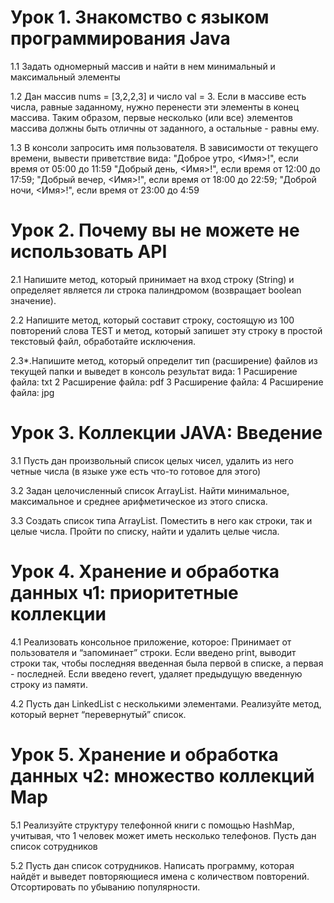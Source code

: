 # Урок 1. Знакомство с языком программирования Java
1.1  Задать одномерный массив и найти в нем минимальный и максимальный элементы

1.2 Дан массив nums = [3,2,2,3] и число val = 3.
Если в массиве есть числа, равные заданному, нужно перенести эти элементы в конец массива.
Таким образом, первые несколько (или все) элементов массива должны быть отличны от заданного, а остальные - равны ему.

1.3 В консоли запросить имя пользователя. В зависимости от текущего времени, вывести приветствие вида:
"Доброе утро, <Имя>!", если время от 05:00 до 11:59
"Добрый день, <Имя>!", если время от 12:00 до 17:59;
"Добрый вечер, <Имя>!", если время от 18:00 до 22:59;
"Доброй ночи, <Имя>!", если время от 23:00 до 4:59


# Урок 2. Почему вы не можете не использовать API
2.1 Напишите метод, который принимает на вход строку (String) и определяет является ли строка палиндромом (возвращает boolean значение).

2.2 Напишите метод, который составит строку, состоящую из 100 повторений слова TEST и метод, который запишет эту строку в простой текстовый файл, обработайте исключения.

2.3*.Напишите метод, который определит тип (расширение) файлов из текущей папки и выведет в консоль результат вида:
        1 Расширение файла: txt
        2 Расширение файла: pdf
        3 Расширение файла: 
        4 Расширение файла: jpg


# Урок 3. Коллекции JAVA: Введение
3.1 Пусть дан произвольный список целых чисел, удалить из него четные числа (в языке уже есть что-то готовое для этого)

3.2 Задан целочисленный список ArrayList. Найти минимальное, максимальное и среднее арифметическое из этого списка.

3.3 Создать список типа ArrayList<String>. Поместить в него как строки, так и целые числа. Пройти по списку, найти и удалить целые числа.  

# Урок 4. Хранение и обработка данных ч1: приоритетные коллекции
4.1 Реализовать консольное приложение, которое:
Принимает от пользователя и “запоминает” строки.
Если введено print, выводит строки так, чтобы последняя введенная была первой в списке, а первая - последней.
Если введено revert, удаляет предыдущую введенную строку из памяти.

4.2 Пусть дан LinkedList с несколькими элементами. Реализуйте метод, который вернет “перевернутый” список.



# Урок 5. Хранение и обработка данных ч2: множество коллекций Map
5.1 Реализуйте структуру телефонной книги с помощью HashMap, учитывая, что 1 человек может иметь несколько телефонов.
 Пусть дан список сотрудников

5.2 Пусть дан список сотрудников. Написать программу, которая найдёт и выведет повторяющиеся имена с количеством повторений. Отсортировать по убыванию популярности.
